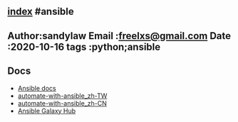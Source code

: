 [index](./index.md)
#ansible 
---
Author:sandylaw 
Email :freelxs@gmail.com
Date  :2020-10-16
tags  :python;ansible 
---

## Docs

- [Ansible docs](https://docs.ansible.com/)
- [automate-with-ansible_zh-TW](https://github.com/chusiang/automate-with-ansible)
- [automate-with-ansible_zh-CN](https://www.w3cschool.cn/automate_with_ansible/)
- [Ansible Galaxy Hub](https://galaxy.ansible.com/)
